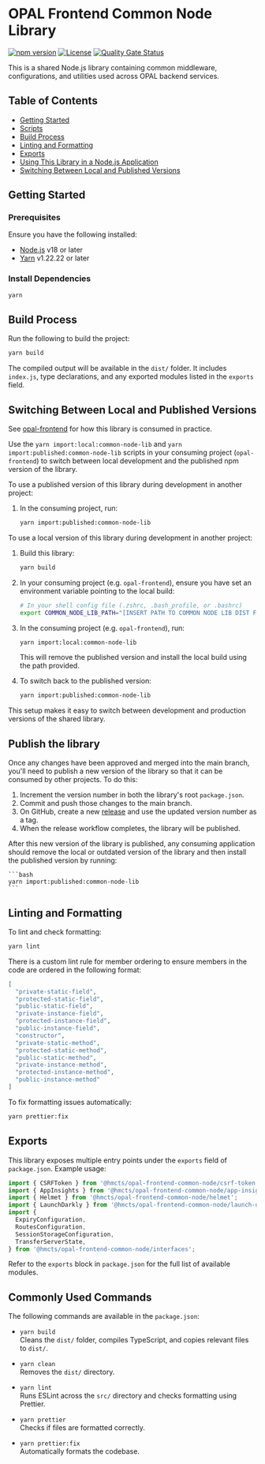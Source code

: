 # OPAL Frontend Common Node Library

[![npm version](https://img.shields.io/npm/v/@hmcts/opal-frontend-common-node)](https://www.npmjs.com/package/@hmcts/opal-frontend-common-node)
[![License](https://img.shields.io/npm/l/@hmcts/opal-frontend-common-node)](https://github.com/hmcts/opal-frontend-common-node-lib/blob/main/LICENSE)
[![Quality Gate Status](https://sonarcloud.io/api/project_badges/measure?project=hmcts_opal-frontend-common-node-lib&metric=alert_status)](https://sonarcloud.io/summary/new_code?id=hmcts_opal-frontend-common-node-lib)

This is a shared Node.js library containing common middleware, configurations, and utilities used across OPAL backend services.

## Table of Contents

- [Getting Started](#getting-started)
- [Scripts](#scripts)
- [Build Process](#build-process)
- [Linting and Formatting](#linting-and-formatting)
- [Exports](#exports)
- [Using This Library in a Node.js Application](#using-this-library-in-a-nodejs-application)
- [Switching Between Local and Published Versions](#switching-between-local-and-published-versions)

## Getting Started

### Prerequisites

Ensure you have the following installed:

- [Node.js](https://nodejs.org/) v18 or later
- [Yarn](https://classic.yarnpkg.com/) v1.22.22 or later

### Install Dependencies

```bash
yarn
```

## Build Process

Run the following to build the project:

```bash
yarn build
```

The compiled output will be available in the `dist/` folder. It includes `index.js`, type declarations, and any exported modules listed in the `exports` field.

## Switching Between Local and Published Versions

See [opal-frontend](https://github.com/hmcts/opal-frontend) for how this library is consumed in practice.

Use the `yarn import:local:common-node-lib` and `yarn import:published:common-node-lib` scripts in your consuming project (`opal-frontend`) to switch between local development and the published npm version of the library.

To use a published version of this library during development in another project:

1. In the consuming project, run:
   ```bash
   yarn import:published:common-node-lib
   ```

To use a local version of this library during development in another project:

1. Build this library:

   ```bash
   yarn build
   ```

2. In your consuming project (e.g. `opal-frontend`), ensure you have set an environment variable pointing to the local build:

   ```bash
   # In your shell config file (.zshrc, .bash_profile, or .bashrc)
   export COMMON_NODE_LIB_PATH="[INSERT PATH TO COMMON NODE LIB DIST FOLDER]"
   ```

3. In the consuming project (e.g. `opal-frontend`), run:

   ```bash
   yarn import:local:common-node-lib
   ```

   This will remove the published version and install the local build using the path provided.

4. To switch back to the published version:
   ```bash
   yarn import:published:common-node-lib
   ```

This setup makes it easy to switch between development and production versions of the shared library.

## Publish the library

Once any changes have been approved and merged into the main branch, you'll need to publish a new version of the library so that it can be consumed by other projects. To do this:

1. Increment the version number in both the library's root `package.json`.
2. Commit and push those changes to the main branch.
3. On GitHub, create a new [release](https://github.com/hmcts/opal-frontend-common-node-lib/releases) and use the updated version number as a tag.
4. When the release workflow completes, the library will be published.

After this new version of the library is published, any consuming application should remove the local or outdated version of the library and then install the published version by running:

    ```bash
    yarn import:published:common-node-lib
    ```

## Linting and Formatting

To lint and check formatting:

```bash
yarn lint
```

There is a custom lint rule for member ordering to ensure members in the code are ordered in the following format:

```json
[
  "private-static-field",
  "protected-static-field",
  "public-static-field",
  "private-instance-field",
  "protected-instance-field",
  "public-instance-field",
  "constructor",
  "private-static-method",
  "protected-static-method",
  "public-static-method",
  "private-instance-method",
  "protected-instance-method",
  "public-instance-method"
]
```

To fix formatting issues automatically:

```bash
yarn prettier:fix
```

## Exports

This library exposes multiple entry points under the `exports` field of `package.json`. Example usage:

```ts
import { CSRFToken } from '@hmcts/opal-frontend-common-node/csrf-token';
import { AppInsights } from '@hmcts/opal-frontend-common-node/app-insights';
import { Helmet } from '@hmcts/opal-frontend-common-node/helmet';
import { LaunchDarkly } from '@hmcts/opal-frontend-common-node/launch-darkly';
import {
  ExpiryConfiguration,
  RoutesConfiguration,
  SessionStorageConfiguration,
  TransferServerState,
} from '@hmcts/opal-frontend-common-node/interfaces';
```

Refer to the `exports` block in `package.json` for the full list of available modules.

## Commonly Used Commands

The following commands are available in the `package.json`:

- `yarn build`  
  Cleans the `dist/` folder, compiles TypeScript, and copies relevant files to `dist/`.

- `yarn clean`  
  Removes the `dist/` directory.

- `yarn lint`  
  Runs ESLint across the `src/` directory and checks formatting using Prettier.

- `yarn prettier`  
  Checks if files are formatted correctly.

- `yarn prettier:fix`  
  Automatically formats the codebase.
